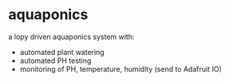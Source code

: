 # aquaponics
a lopy driven aquaponics system with:
* automated plant watering
* automated PH testing
* monitoring of PH, temperature, humidity (send to Adafruit IO)

